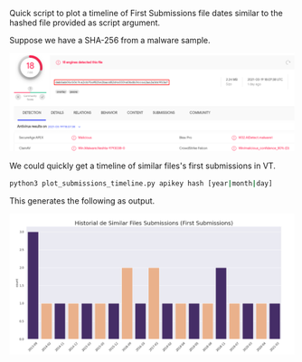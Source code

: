 Quick script to plot a timeline of First Submissions file dates similar to the hashed file provided as script argument.

Suppose we have a SHA-256 from a malware sample.

![hashed malfile example](../imgs/vt_hash_example.png)

We could quickly get a timeline of similar files's first submissions in VT.

```bash
python3 plot_submissions_timeline.py apikey hash [year|month|day]
```
This generates the following as output.

![Timeline example](../imgs/timeline_first_submissions.png)
